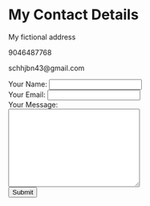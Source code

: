 <!DOCTYPE html>
<html>
    <head>
        <meta charset="utf-8">
        <title>Contact Me</title>              
    </head>
    <body>
        <h1>My Contact Details</h1>
        <p>My fictional address</p>
        <p>9046487768</p>
        <p>schhjbn43@gmail.com</p>
        <form action="mailto:chikukr05022004@gmail.com" method="post" enctype="text/plain">
            <label>Your Name:</label>
            <input type="text" name="YourName" value=""><br>
            <label>Your Email:</label>
            <input type="text" name="YourEmail" value=""><br>
            <label>Your Message:</label><br>
            <textarea name="YourMessage" rows="10" cols="30"></textarea><br>
            <input type="submit" name="">
        </form>
    </body>
</html>

